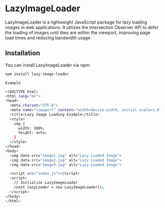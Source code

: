 # LazyImageLoader

LazyImageLoader is a lightweight JavaScript package for lazy loading images in web applications. It utilizes the Intersection Observer API to defer the loading of images until they are within the viewport, improving page load times and reducing bandwidth usage.

## Installation

You can install LazyImageLoader via npm:

```bash
npm install lazy-image-loader

Example

<!DOCTYPE html>
<html lang="en">
<head>
  <meta charset="UTF-8">
  <meta name="viewport" content="width=device-width, initial-scale=1.0">
  <title>Lazy Image Loading Example</title>
  <style>
    img {
      width: 100%;
      height: auto;
    }
  </style>
</head>
<body>
  <img data-src="image1.jpg" alt="Lazy Loaded Image">
  <img data-src="image2.jpg" alt="Lazy Loaded Image">
  <img data-src="image3.jpg" alt="Lazy Loaded Image">

  <script src="index.js"></script>
  <script>
    // Initialize LazyImageLoader
    const lazyLoader = new LazyImageLoader();
  </script>
</body>
</html>

